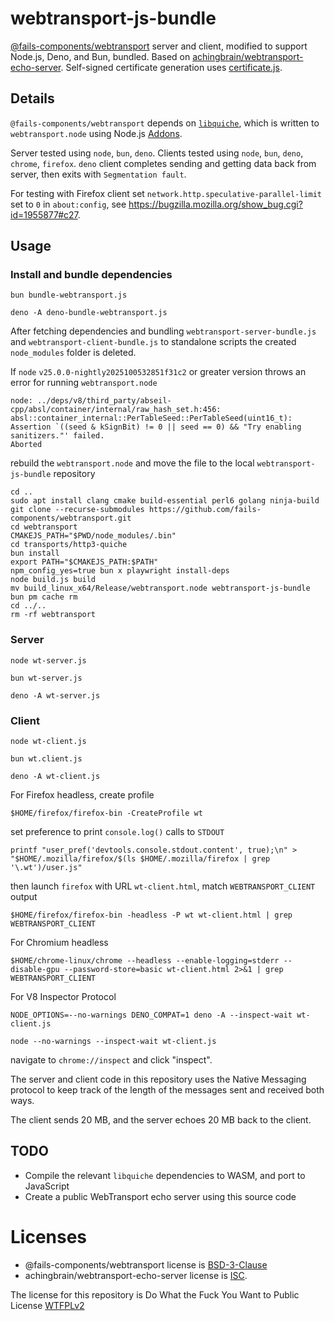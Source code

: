 # webtransport-js-bundle

[@fails-components/webtransport](https://github.com/fails-components/webtransport)
server and client, modified to support Node.js, Deno, and Bun, bundled. Based on [achingbrain/webtransport-echo-server](https://github.com/achingbrain/webtransport-echo-server).
Self-signed certificate generation uses [certificate.js](https://github.com/achingbrain/webtransport-echo-server/blob/main/certificate.js).

## Details

`@fails-components/webtransport` depends on [`libquiche`](https://github.com/google/quiche), which is written to `webtransport.node`
using Node.js [Addons](https://nodejs.org/api/addons.html). 

Server tested using `node`, `bun`, `deno`. Clients tested using `node`, `bun`, `deno`, `chrome`, `firefox`. `deno` client completes sending and getting data back from server, then exits with `Segmentation fault`. 

For testing with Firefox client set `network.http.speculative-parallel-limit` set to `0` in `about:config`, see https://bugzilla.mozilla.org/show_bug.cgi?id=1955877#c27.


## Usage

### Install and bundle dependencies

```
bun bundle-webtransport.js
```

```
deno -A deno-bundle-webtransport.js
```

After fetching dependencies and bundling `webtransport-server-bundle.js`
and `webtransport-client-bundle.js` to standalone scripts the created `node_modules` folder is
deleted.

If `node` `v25.0.0-nightly2025100532851f31c2` or greater version throws an error 
 for running `webtransport.node`
```
node: ../deps/v8/third_party/abseil-cpp/absl/container/internal/raw_hash_set.h:456: absl::container_internal::PerTableSeed::PerTableSeed(uint16_t): Assertion `((seed & kSignBit) != 0 || seed == 0) && "Try enabling sanitizers."' failed.
Aborted
```

rebuild the `webtransport.node` and move the file to the local `webtransport-js-bundle` repository

```
cd ..
sudo apt install clang cmake build-essential perl6 golang ninja-build
git clone --recurse-submodules https://github.com/fails-components/webtransport.git
cd webtransport
CMAKEJS_PATH="$PWD/node_modules/.bin"
cd transports/http3-quiche
bun install
export PATH="$CMAKEJS_PATH:$PATH"
npm_config_yes=true bun x playwright install-deps
node build.js build
mv build_linux_x64/Release/webtransport.node webtransport-js-bundle
bun pm cache rm
cd ../..
rm -rf webtransport
```

### Server

```
node wt-server.js
```

```
bun wt-server.js 
```

```
deno -A wt-server.js 
```

### Client

```
node wt-client.js
```

```
bun wt.client.js 
```

```
deno -A wt-client.js
```

For Firefox headless, create profile
```
$HOME/firefox/firefox-bin -CreateProfile wt
```

set preference to print `console.log()` calls to `STDOUT`

```
printf "user_pref('devtools.console.stdout.content', true);\n" > "$HOME/.mozilla/firefox/$(ls $HOME/.mozilla/firefox | grep '\.wt')/user.js"
```

then launch `firefox` with URL `wt-client.html`, match `WEBTRANSPORT_CLIENT` output

```
$HOME/firefox/firefox-bin -headless -P wt wt-client.html | grep WEBTRANSPORT_CLIENT
```

For Chromium headless

```
$HOME/chrome-linux/chrome --headless --enable-logging=stderr --disable-gpu --password-store=basic wt-client.html 2>&1 | grep WEBTRANSPORT_CLIENT
```

For V8 Inspector Protocol

```
NODE_OPTIONS=--no-warnings DENO_COMPAT=1 deno -A --inspect-wait wt-client.js
```

```
node --no-warnings --inspect-wait wt-client.js
```

navigate to `chrome://inspect` and click "inspect".

The server and client code in this repository uses the Native Messaging 
protocol to keep track of the length of the messages sent and received both ways.

The client sends 20 MB, and the server echoes 20 MB back to the client.

## TODO

- Compile the relevant `libquiche` dependencies to WASM, and port to JavaScript
- Create a public WebTransport echo server using this source code

# Licenses

- @fails-components/webtransport license is [BSD-3-Clause](https://github.com/guest271314/webtransport-1/blob/master/package.json#L13C15-L13C27)
- achingbrain/webtransport-echo-server
license is [ISC](https://github.com/achingbrain/webtransport-echo-server/blob/main/package.json#L11).

The license for this repository is Do What the Fuck You Want to Public License [WTFPLv2](http://www.wtfpl.net/about/)

